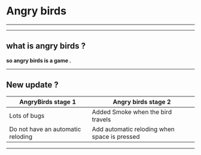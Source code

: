 #  Angry birds 

---

---


## what is angry birds ?

**so angry birds is a game .**

---

## New update ?

AngryBirds stage 1 | Angry birds stage 2 
------------ | -------------
Lots of bugs  | Added Smoke when the bird travels
Do not have an automatic reloding| Add automatic reloding when space is pressed

---


